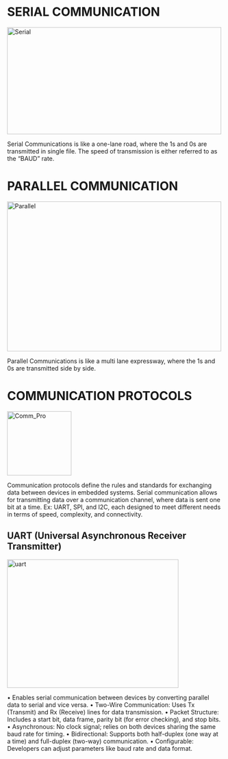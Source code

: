 # SERIAL COMMUNICATION

<img src="https://images.javatpoint.com/tutorial/coa/images/serial-communication-in-computer-organization10.png" alt="Serial" width="500" height="250">

Serial Communications is like a one-lane road, where the 1s and 0s are transmitted in single file. The speed of transmission is either referred to as the “BAUD” rate.

# PARALLEL COMMUNICATION

<img src="https://images.javatpoint.com/tutorial/coa/images/serial-communication-in-computer-organization11.png" alt="Parallel" width="500" height="350">

Parallel Communications is like a multi lane expressway, where the 1s and 0s are transmitted side by side.

# COMMUNICATION PROTOCOLS

<img src="https://github.com/user-attachments/assets/0142424a-09f3-41c3-b6b7-956ac5224e33" alt="Comm_Pro" width="150" height="150">

Communication protocols define the rules and standards for exchanging data between devices in embedded systems. Serial communication allows for transmitting data over a communication channel, where data is sent one bit at a time. Ex: UART, SPI, and I2C, each designed to meet different needs in terms of speed, complexity, and connectivity.

## UART (Universal Asynchronous Receiver Transmitter)

<img src="https://github.com/user-attachments/assets/0ceed3cf-5d74-46fc-9d07-24fbf4469248" alt="uart" width="400" height="300">

• Enables serial communication between devices by converting parallel data to serial and vice versa.
• Two-Wire Communication: Uses Tx (Transmit) and Rx (Receive) lines for data transmission.
• Packet Structure: Includes a start bit, data frame, parity bit (for error checking), and stop bits.
• Asynchronous: No clock signal; relies on both devices sharing the same baud rate for timing.
• Bidirectional: Supports both half-duplex (one way at a time) and full-duplex (two-way) communication.
• Configurable: Developers can adjust parameters like baud rate and data format.
